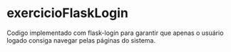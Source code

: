 # exercicioFlaskLogin
Codigo implementado com flask-login para garantir que apenas o usuário logado consiga navegar pelas páginas do sistema.
